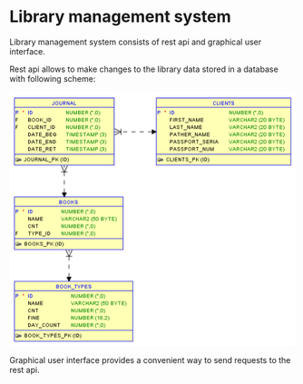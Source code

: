 # Library management system

Library management system consists of rest api and graphical user interface.

Rest api allows to make changes to the library data stored in a database with following scheme:

<p align="center">
  <img src="./images/database-scheme.png" alt="Database scheme">
</p>

Graphical user interface provides a convenient way to send requests to the rest api.